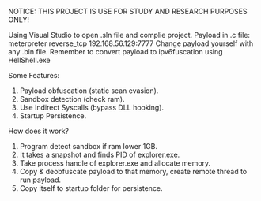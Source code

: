 NOTICE: THIS PROJECT IS USE FOR STUDY AND RESEARCH PURPOSES ONLY!

Using Visual Studio to open .sln file and complie project.
Payload in .c file: meterpreter reverse_tcp 192.168.56.129:7777
Change payload yourself with any .bin file. Remember to convert payload to ipv6fuscation using HellShell.exe

Some Features:
1. Payload obfuscation (static scan evasion).
2. Sandbox detection (check ram).
3. Use Indirect Syscalls (bypass DLL hooking).
4. Startup Persistence.

How does it work?
1. Program detect sandbox if ram lower 1GB.
2. It takes a snapshot and finds PID of explorer.exe.
3. Take process handle of explorer.exe and allocate memory.
4. Copy & deobfuscate payload to that memory, create remote thread to run payload.
5. Copy itself to startup folder for persistence.
